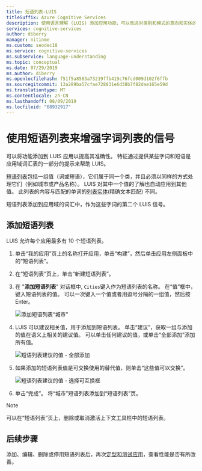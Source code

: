 ```yaml
---
title: 短语列表-LUIS
titleSuffix: Azure Cognitive Services
description: 使用语言理解 (LUIS) 添加应用功能，可以改进对类别和模式的意向和实体的检测或预测
services: cognitive-services
author: diberry
manager: nitinme
ms.custom: seodec18
ms.service: cognitive-services
ms.subservice: language-understanding
ms.topic: conceptual
ms.date: 07/29/2019
ms.author: diberry
ms.openlocfilehash: f51f5a8583a73219ffb419c76fcd009d102f6ffb
ms.sourcegitcommit: 13a289ba57cfae728831e6d38b7f82dae165e59d
ms.translationtype: MT
ms.contentlocale: zh-CN
ms.lasthandoff: 08/09/2019
ms.locfileid: "68932917"
---
```

# <a name="use-phrase-lists-to-boost-signal-of-word-list"></a>使用短语列表来增强字词列表的信号

可以将功能添加到 LUIS 应用以提高其准确性。 特征通过提供某些字词和短语是应用域词汇表的一部分的提示来帮助 LUIS。 

[短语列表](luis-concept-feature.md)包括一组值（词或短语），它们属于同一个类，并且必须以同样的方式处理它们（例如城市或产品名称）。 LUIS 对其中一个值的了解也自动应用到其他值。 此列表的内容与匹配的单词的[列表实体](reference-entity-list.md)(精确文本匹配) 不同。

短语列表添加到应用域的词汇中，作为这些字词的第二个 LUIS 信号。

## <a name="add-phrase-list"></a>添加短语列表

LUIS 允许每个应用最多有 10 个短语列表。 

1. 单击“我的应用”页上的名称打开应用，单击“构建”，然后单击应用左侧面板中的“短语列表”。 

1. 在“短语列表”页上，单击“新建短语列表”。 
 
1. 在 "**添加短语列表**" 对话框中, `Cities`键入作为短语列表的名称。 在“值”框中，键入短语列表的值。 可以一次键入一个值或者用逗号分隔的一组值，然后按 Enter。

    ![添加短语列表“城市”](./media/luis-add-features/add-phrase-list-cities.png)

1. LUIS 可以建议相关值，用于添加到短语列表。 单击“建议”，获取一组与添加的值在语义上相关的建议值。 可以单击任何建议的值，或单击“全部添加”添加所有值。

    ![短语列表建议的值 - 全部添加](./media/luis-add-features/related-values.png)

1. 如果添加的短语列表值是可交换使用的替代值，则单击“这些值可以交换”。

    ![短语列表建议的值 - 选择可互换框](./media/luis-add-features/interchangeable.png)

1. 单击“完成”。 将“城市”短语列表添加到“短语列表”页。

<a name="edit-phrase-list"></a>
<a name="delete-phrase-list"></a>
<a name="deactivate-phrase-list"></a>

> [!Note]
> 可以在“短语列表”页上，删除或取消激活上下文工具栏中的短语列表。

## <a name="next-steps"></a>后续步骤

添加、编辑、删除或停用短语列表后，再次[定型和测试应用](luis-interactive-test.md)，查看性能是否有所改善。
